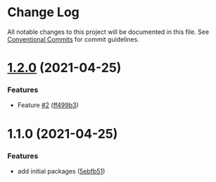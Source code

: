 # Change Log

All notable changes to this project will be documented in this file.
See [Conventional Commits](https://conventionalcommits.org) for commit guidelines.

# [1.2.0](https://github.com/midd17/lerna-monorepo/compare/pkg-b@1.1.0...pkg-b@1.2.0) (2021-04-25)


### Features

* Feature [#2](https://github.com/midd17/lerna-monorepo/issues/2) ([ff499b3](https://github.com/midd17/lerna-monorepo/commit/ff499b376c0014164cbd7a89ec474976680049b6))





# 1.1.0 (2021-04-25)


### Features

* add initial packages ([5ebfb51](https://github.com/midd17/lerna-monorepo/commit/5ebfb5116d34cc79b1b2d22781f1696a5a4afab6))
